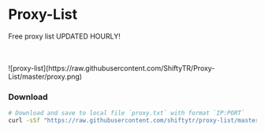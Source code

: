 # Proxy-List
Free proxy list UPDATED HOURLY!


<br>
<br>
![proxy-list](https://raw.githubusercontent.com/ShiftyTR/Proxy-List/master/proxy.png)

### Download
```bash
# Download and save to local file `proxy.txt` with format `IP:PORT`
curl -sSf "https://raw.githubusercontent.com/shiftytr/proxy-list/master/proxy.txt" > proxy.txt
```
